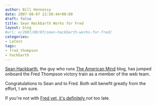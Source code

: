 ```yaml
---
author: Bill Hennessy
date: 2007-08-07 22:50:44+00:00
draft: false
title: Sean Hackbarth Works for Fred
layout: blog
#url: e/2007/08/07/sean-hackbarth-works-for-fred/
categories:
- Latest
tags:
- fred_thompson
- hackbarth
---
```


[Sean Hackbarth](https://www.theamericanmind.com/2007/08/07/im-with-fred/), the guy who runs [The American Mind](https://www.theamericanmind.com) blog, has jumped onboard the Fred Thompson victory train as a member of the web team.

Congratulations to Sean and to Fred.  Both will benefit greatly from the effort, I am sure.

If you're not with [Fred yet, it's definitely ](https://www.imwithfred.com/)not too late.  
